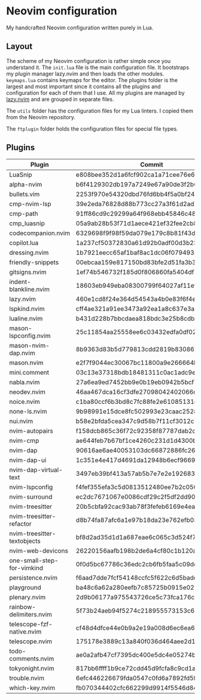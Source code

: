 # Neovim configuration

My handcrafted Neovim configuration written purely in Lua.

## Layout

The scheme of my Neovim configuration is rather simple once you understand it.
The `init.lua` file is the main configuration file. It bootstraps my plugin
manager lazy.nvim and then loads the other modules. `keymaps.lua` contains
keymaps for the editor. The plugins folder is the largest and most important
since it contains all the plugins and configuration for each of them that I use.
All my plugins are managed by [lazy.nvim](https://github.com/folke/lazy.nvim)
and are grouped in separate files.

The `utils` folder has the configuration files for my Lua linters. I copied them
from the Neovim repository.

The `ftplugin` folder holds the configuration files for special file types.

## Plugins

<!--plugin start-->

| Plugin                      | Commit                                   |
| --------------------------- | ---------------------------------------- |
| LuaSnip                     | e808bee352d1a6fcf902ca1a71cee76e60e24071 |
| alpha-nvim                  | b6f4129302db197a7249e67a90de3f2b676de13e |
| bullets.vim                 | 2253f970e54320dbd76fd6bb4f5a0bf2436ce232 |
| cmp-nvim-lsp                | 39e2eda76828d88b773cc27a3f61d2ad782c922d |
| cmp-path                    | 91ff86cd9c29299a64f968ebb45846c485725f23 |
| cmp_luasnip                 | 05a9ab28b53f71d1aece421ef32fee2cb857a843 |
| codecompanion.nvim          | 6329698f9f98f59da079e179c8b81f43d8692cba |
| copilot.lua                 | 1a237cf50372830a61d92b0adf00d3b23882e0e1 |
| dressing.nvim               | 1b7921eecc65af1baf8ac1dc06f0794934cbcfb2 |
| friendly-snippets           | 00ebcaa159e817150bd83bfe2d51fa3b3377d5c4 |
| gitsigns.nvim               | 1ef74b546732f185d0f806860fa5404df7614f28 |
| indent-blankline.nvim       | 18603eb949eba08300799f64027af11ef922283f |
| lazy.nvim                   | 460e1cd8f24e364d54543a4b0e83f6f4ec1f65fb |
| lspkind.nvim                | cff4ae321a91ee3473a92ea1a8c637e3a9510aec |
| lualine.nvim                | b431d228b7bbcdaea818bdc3e25b8cdbe861f056 |
| mason-lspconfig.nvim        | 25c11854aa25558ee6c03432edfa0df0217324be |
| mason-nvim-dap.nvim         | 8b9363d83b5d779813cdd2819b8308651cec2a09 |
| mason.nvim                  | e2f7f9044ec30067bc11800a9e266664b88cda22 |
| mini.comment                | 03c13e37318bdb18481311c0ac1adc9ed731caf1 |
| nabla.nvim                  | 27a6ea9ed7452bb9e0b19eb0942b5bcf7d051b2f |
| neodev.nvim                 | 46aa467dca16cf3dfe27098042402066d2ae242d |
| noice.nvim                  | c1ba80ccf6b3bd8c7fc88fe2e61085131d44ad65 |
| none-ls.nvim                | 9b98991e15dce8fc502993e23caac2528b8b667f |
| nui.nvim                    | b58e2bfda5cea347c9d58b7f11cf3012c7b3953f |
| nvim-autopairs              | f158dcb865c36f72c92358f87787dab2c272eaf3 |
| nvim-cmp                    | ae644feb7b67bf1ce4260c231d1d4300b19c6f30 |
| nvim-dap                    | 90616ae6ae40053103dc66872886fc26b94c70c8 |
| nvim-dap-ui                 | 1c351e4e417d4691da12948b6ecf966936a56d28 |
| nvim-dap-virtual-text       | 3497eb39bf413a57ab5b7e7e2e192683e462148c |
| nvim-lspconfig              | f4fef355efa3c5d0813512480ee7b2c050b09fe4 |
| nvim-surround               | ec2dc7671067e0086cdf29c2f5df2dd909d5f71f |
| nvim-treesitter             | 20b5cbfa92cac93ab78f3fefeb6169e4ea303189 |
| nvim-treesitter-refactor    | d8b74fa87afc6a1e97b18da23e762efb032dc270 |
| nvim-treesitter-textobjects | bf8d2ad35d1d1a687eae6c065c3d524f7ab61b23 |
| nvim-web-devicons           | 26220156aafb198b2de6a4cf80c1b120a3768da0 |
| one-small-step-for-vimkind  | 0f0d5bc67786c36edc2cb6fb5faa5c09dd1a6e10 |
| persistence.nvim            | f6aad7dde7fcf54148ccfc5f622c6d5badd0cc3d |
| playground                  | ba48c6a62a280eefb7c85725b0915e021a1a0749 |
| plenary.nvim                | 2d9b06177a975543726ce5c73fca176cedbffe9d |
| rainbow-delimiters.nvim     | 5f73b24aeb94f5274c218955573153c69ce4d1ee |
| telescope-fzf-native.nvim   | cf48d4dfce44e0b9a2e19a008d6ec6ea6f01a83b |
| telescope.nvim              | 175178e3889c13a840f036d464aee2d145157b9e |
| todo-comments.nvim          | ae0a2afb47cf7395dc400e5dc4e05274bf4fb9e0 |
| tokyonight.nvim             | 817bb6ffff1b9ce72cdd45d9fcfa8c9cd1ad3839 |
| trouble.nvim                | 6efc446226679fda0547c0fd6a7892fd5f5b15d8 |
| which-key.nvim              | fb070344402cfc662299d9914f5546d840a22126 |

<!--plugin end-->
